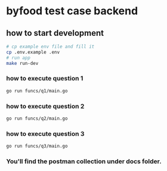 # byfood test case backend

## how to start development

```sh
# cp example env file and fill it
cp .env.example .env
# run app
make run-dev
```

### how to execute question 1
```sh
go run funcs/q1/main.go
```

###  how to execute question 2
```sh
go run funcs/q2/main.go
```

###  how to execute question 3
```sh
go run funcs/q3/main.go
```

### You'll find the postman collection under docs folder.
